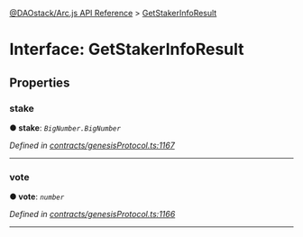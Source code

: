 [@DAOstack/Arc.js API Reference](../README.md) > [GetStakerInfoResult](../interfaces/getstakerinforesult.md)



# Interface: GetStakerInfoResult


## Properties
<a id="stake"></a>

###  stake

**●  stake**:  *`BigNumber.BigNumber`* 

*Defined in [contracts/genesisProtocol.ts:1167](https://github.com/daostack/arc.js/blob/6909d59/lib/contracts/genesisProtocol.ts#L1167)*





___

<a id="vote"></a>

###  vote

**●  vote**:  *`number`* 

*Defined in [contracts/genesisProtocol.ts:1166](https://github.com/daostack/arc.js/blob/6909d59/lib/contracts/genesisProtocol.ts#L1166)*





___


